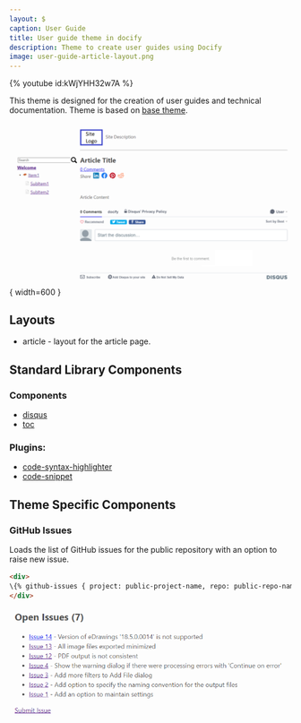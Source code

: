```yaml
---
layout: $
caption: User Guide
title: User guide theme in docify
description: Theme to create user guides using Docify
image: user-guide-article-layout.png
---
```

{% youtube id:kWjYHH32w7A %}

This theme is designed for the creation of user guides and technical documentation. Theme is based on [base theme](/standard-library/themes/base/).

![Article layout in user guide theme](user-guide-article-layout.png){ width=600 }

## Layouts

* article - layout for the article page.

## Standard Library Components

### Components

* [disqus](/standard-library/components/disqus/)
* [toc](/standard-library/components/toc/)

### Plugins:

* [code-syntax-highlighter](/standard-library/plugins/code-syntax-highlighter/)
* [code-snippet](/standard-library/plugins/code-snippet/)

## Theme Specific Components

### GitHub Issues

Loads the list of GitHub issues for the public repository with an option to raise new issue.

~~~ html
<div>
\{% github-issues { project: public-project-name, repo: public-repo-name } %}
</div>
~~~

![GitHub issues](github-issues.png)
